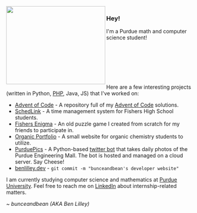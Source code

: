 <img align="left" src="https://benlilley.neocities.org/fmf.gif" width = "266" height = "210">

### Hey!

I'm a Purdue math and computer science student!
<br>
<br>
<br>
<br>
<br>
<br>
<br>

Here are a few interesting projects (written in Python, [PHP](https://www.youtube.com/watch?v=qvXKmffeMkU), Java, JS) that I've worked on:

- [Advent of Code](https://github.com/bunceandbean/advent-of-code) - A repository full of my [Advent of Code](https://adventofcode.com) solutions.
- [SchedLink](https://schedlink.com/) - A time management system for Fishers High School students.
- [Fishers Enigma](https://github.com/bunceandbean/FishersEnigma) - An old puzzle game I created from scratch for my friends to participate in.
- [Organic Portfolio](https://github.com/bunceandbean/organic-portfolio) - A small website for organic chemistry students to utilize.
- [PurduePics](https://github.com/bunceandbean/PurduePics) - A Python-based [twitter bot](https://twitter.com/PurduePics) that takes daily photos of the Purdue Engineering Mall. The bot is hosted and managed on a cloud server. Say Cheese!
- [benlilley.dev](https://github.com/bunceandbean/benlilley.dev) - `git commit -m "bunceandbean's developer website"`

I am currently studying computer science and mathematics at [Purdue University](https://purdue.edu/).
 Feel free to reach me on [LinkedIn](https://www.linkedin.com/in/ben-lilley-) about internship-related matters.

~ _bunceandbean (AKA Ben Lilley)_
